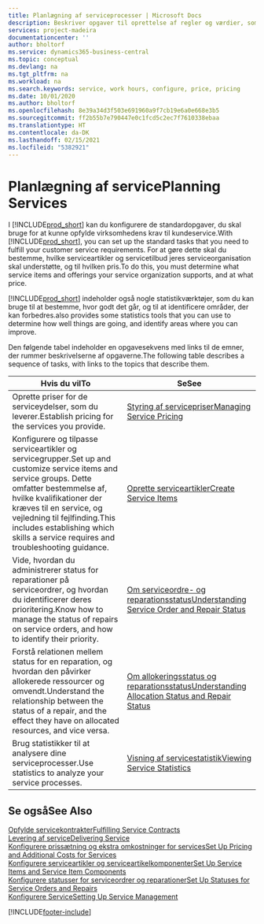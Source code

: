 ```yaml
---
title: Planlægning af serviceprocesser | Microsoft Docs
description: Beskriver opgaver til oprettelse af regler og værdier, som du kan bruge til at definere virksomhedens servicepolitikker og -processer.
services: project-madeira
documentationcenter: ''
author: bholtorf
ms.service: dynamics365-business-central
ms.topic: conceptual
ms.devlang: na
ms.tgt_pltfrm: na
ms.workload: na
ms.search.keywords: service, work hours, configure, price, pricing
ms.date: 10/01/2020
ms.author: bholtorf
ms.openlocfilehash: 8e39a34d3f503e691960a9f7cb19e6a0e668e3b5
ms.sourcegitcommit: ff2b55b7e790447e0c1fcd5c2ec7f7610338ebaa
ms.translationtype: HT
ms.contentlocale: da-DK
ms.lasthandoff: 02/15/2021
ms.locfileid: "5382921"
---
```

# <a name="planning-services"></a><span data-ttu-id="c2bba-103">Planlægning af service</span><span class="sxs-lookup"><span data-stu-id="c2bba-103">Planning Services</span></span>
<span data-ttu-id="c2bba-104">I [!INCLUDE[prod_short](includes/prod_short.md)] kan du konfigurere de standardopgaver, du skal bruge for at kunne opfylde virksomhedens krav til kundeservice.</span><span class="sxs-lookup"><span data-stu-id="c2bba-104">With [!INCLUDE[prod_short](includes/prod_short.md)], you can set up the standard tasks that you need to fulfill your customer service requirements.</span></span> <span data-ttu-id="c2bba-105">For at gøre dette skal du bestemme, hvilke serviceartikler og servicetilbud jeres serviceorganisation skal understøtte, og til hvilken pris.</span><span class="sxs-lookup"><span data-stu-id="c2bba-105">To do this, you must determine what service items and offerings your service organization supports, and at what price.</span></span>   

[!INCLUDE[prod_short](includes/prod_short.md)] <span data-ttu-id="c2bba-106">indeholder også nogle statistikværktøjer, som du kan bruge til at bestemme, hvor godt det går, og til at identificere områder, der kan forbedres.</span><span class="sxs-lookup"><span data-stu-id="c2bba-106">also provides some statistics tools that you can use to determine how well things are going, and identify areas where you can improve.</span></span>
  
<span data-ttu-id="c2bba-107">Den følgende tabel indeholder en opgavesekvens med links til de emner, der rummer beskrivelserne af opgaverne.</span><span class="sxs-lookup"><span data-stu-id="c2bba-107">The following table describes a sequence of tasks, with links to the topics that describe them.</span></span>   
  
|<span data-ttu-id="c2bba-108">**Hvis du vil**</span><span class="sxs-lookup"><span data-stu-id="c2bba-108">**To**</span></span>|<span data-ttu-id="c2bba-109">**Se**</span><span class="sxs-lookup"><span data-stu-id="c2bba-109">**See**</span></span>|  
|------------|-------------|  
|<span data-ttu-id="c2bba-110">Oprette priser for de serviceydelser, som du leverer.</span><span class="sxs-lookup"><span data-stu-id="c2bba-110">Establish pricing for the services you provide.</span></span>|[<span data-ttu-id="c2bba-111">Styring af servicepriser</span><span class="sxs-lookup"><span data-stu-id="c2bba-111">Managing Service Pricing</span></span>](service-service-price-management.md)|
|<span data-ttu-id="c2bba-112">Konfigurere og tilpasse serviceartikler og servicegrupper.</span><span class="sxs-lookup"><span data-stu-id="c2bba-112">Set up and customize service items and service groups.</span></span> <span data-ttu-id="c2bba-113">Dette omfatter bestemmelse af, hvilke kvalifikationer der kræves til en service, og vejledning til fejlfinding.</span><span class="sxs-lookup"><span data-stu-id="c2bba-113">This includes establishing which skills a service requires and troubleshooting guidance.</span></span>| [<span data-ttu-id="c2bba-114">Oprette serviceartikler</span><span class="sxs-lookup"><span data-stu-id="c2bba-114">Create Service Items</span></span>](service-how-to-create-service-items.md)|  
|<span data-ttu-id="c2bba-115">Vide, hvordan du administrerer status for reparationer på serviceordrer, og hvordan du identificerer deres prioritering.</span><span class="sxs-lookup"><span data-stu-id="c2bba-115">Know how to manage the status of repairs on service orders, and how to identify their priority.</span></span>|[<span data-ttu-id="c2bba-116">Om serviceordre- og reparationsstatus</span><span class="sxs-lookup"><span data-stu-id="c2bba-116">Understanding Service Order and Repair Status</span></span>](service-service-order-status-and-repair-status.md)|  
|<span data-ttu-id="c2bba-117">Forstå relationen mellem status for en reparation, og hvordan den påvirker allokerede ressourcer og omvendt.</span><span class="sxs-lookup"><span data-stu-id="c2bba-117">Understand the relationship between the status of a repair, and the effect they have on allocated resources, and vice versa.</span></span>|[<span data-ttu-id="c2bba-118">Om allokeringsstatus og reparationsstatus</span><span class="sxs-lookup"><span data-stu-id="c2bba-118">Understanding Allocation Status and Repair Status</span></span>](service-allocation-status-and-repair-status.md)|  
|<span data-ttu-id="c2bba-119">Brug statistikker til at analysere dine serviceprocesser.</span><span class="sxs-lookup"><span data-stu-id="c2bba-119">Use statistics to analyze your service processes.</span></span> | [<span data-ttu-id="c2bba-120">Visning af servicestatistik</span><span class="sxs-lookup"><span data-stu-id="c2bba-120">Viewing Service Statistics</span></span>](service-service-statistics.md) |

## <a name="see-also"></a><span data-ttu-id="c2bba-121">Se også</span><span class="sxs-lookup"><span data-stu-id="c2bba-121">See Also</span></span>
[<span data-ttu-id="c2bba-122">Opfylde servicekontrakter</span><span class="sxs-lookup"><span data-stu-id="c2bba-122">Fulfilling Service Contracts</span></span>](service-fulfill-service-contracts.md)  
[<span data-ttu-id="c2bba-123">Levering af service</span><span class="sxs-lookup"><span data-stu-id="c2bba-123">Delivering Service</span></span>](service-deliver-service.md)  
[<span data-ttu-id="c2bba-124">Konfigurere prissætning og ekstra omkostninger for services</span><span class="sxs-lookup"><span data-stu-id="c2bba-124">Set Up Pricing and Additional Costs for Services</span></span>](service-how-setup-service-costs-pricing.md)  
[<span data-ttu-id="c2bba-125">Konfigurere serviceartikler og serviceartikelkomponenter</span><span class="sxs-lookup"><span data-stu-id="c2bba-125">Set Up Service Items and Service Item Components</span></span>](service-how-setup-service-items.md)  
[<span data-ttu-id="c2bba-126">Konfigurere statusser for serviceordrer og reparationer</span><span class="sxs-lookup"><span data-stu-id="c2bba-126">Set Up Statuses for Service Orders and Repairs</span></span>](service-order-repair-status.md)  
[<span data-ttu-id="c2bba-127">Konfigurere Service</span><span class="sxs-lookup"><span data-stu-id="c2bba-127">Setting Up Service Management</span></span>](service-setup-service.md)  


[!INCLUDE[footer-include](includes/footer-banner.md)]